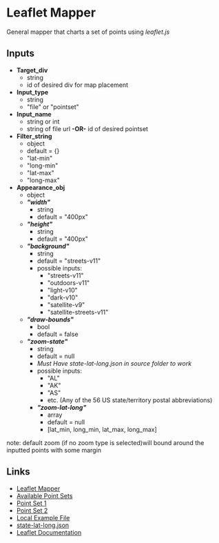 # Leaflet Mapper

General mapper that charts a set of points using *leaflet.js*

## Inputs
- **Target_div**
	- string
	- id of desired div for map placement
- **Input_type**
	- string
	- "file" or "pointset"
- **Input_name**
	- string or int
	- string of file url **-OR-** id of desired pointset
- **Filter_string**
	- object
	- default = {}
	- "lat-min"
	- "long-min"
	- "lat-max"
	- "long-max"
- **Appearance_obj**
	- object
	- ***"width"***
		- string
		- default = "400px"
	- ***"height"***
		- string
		- default = "400px"
	- ***"background"***
		- string
		- default = "streets-v11"
		- possible inputs:
			- "streets-v11"
			- "outdoors-v11"
			- "light-v10"
			- "dark-v10"
			- "satellite-v9"
			- "satellite-streets-v11"
	- ***"draw-bounds"***
		- bool
		- default = false
	- ***"zoom-state"***
		- string
		- default = null
		- *Must Have state-lat-long.json in source folder to work*
		- possible inputs:
			- "AL"
			- "AK"
			- "AS"
			- etc. (Any of the 56 US state/territory postal abbreviations)
		- ***"zoom-lat-long"***
			- array
			- default = null
			- [lat_min, long_min, lat_max, long_max]

note: default zoom (if no zoom type is selected)will bound around the inputted points with some margin

## Links
- [Leaflet Mapper](http://in-ibrc-iisdev4.ads.iu.edu/open/platform/LeafletMapper.html)
- [Available Point Sets](http://in-ibrc-iisdev4.ads.iu.edu/open/platform/point_response.aspx?list_request=pointsets)
- [Point Set 1](http://in-ibrc-iisdev4.ads.iu.edu/open/platform/point_response.aspx?list_request=points&pointset=1)
- [Point Set 2](http://in-ibrc-iisdev4.ads.iu.edu/open/platform/point_response.aspx?list_request=points&pointset=2)
- [Local Example File](http://in-ibrc-iisdev4.ads.iu.edu/open/platform/source/leaflet_source.json)
- [state-lat-long.json](http://in-ibrc-iisdev4.ads.iu.edu/open/platform/source/state-lat-long.json)
- [Leaflet Documentation](https://leafletjs.com/)

